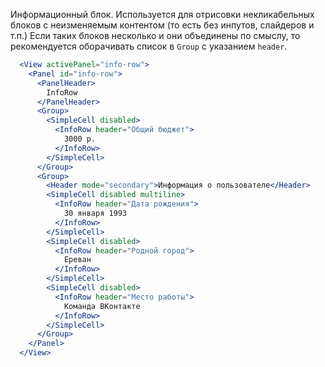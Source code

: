 Информационный блок. Используется для отрисовки некликабельных блоков с неизменяемым контентом (то есть без инпутов, слайдеров и т.п.)
Если таких блоков несколько и они объединены по смыслу, то рекомендуется оборачивать список в `Group` с указанием `header`.

```jsx
  <View activePanel="info-row">
    <Panel id="info-row">
      <PanelHeader>
        InfoRow
      </PanelHeader>
      <Group>
        <SimpleCell disabled>
          <InfoRow header="Общий бюджет">
            3000 р.
          </InfoRow>
        </SimpleCell>
      </Group>
      <Group>
        <Header mode="secondary">Информация о пользователе</Header>
        <SimpleCell disabled multiline>
          <InfoRow header="Дата рождения">
            30 января 1993
          </InfoRow>
        </SimpleCell>
        <SimpleCell disabled>
          <InfoRow header="Родной город">
            Ереван
          </InfoRow>
        </SimpleCell>
        <SimpleCell disabled>
          <InfoRow header="Место работы">
            Команда ВКонтакте
          </InfoRow>
        </SimpleCell>
      </Group>
    </Panel>
  </View>
```
